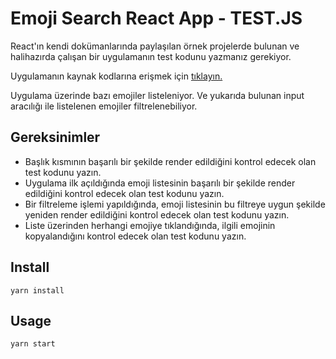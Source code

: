 # Emoji Search React App - TEST.JS
React'ın kendi dokümanlarında paylaşılan örnek projelerde bulunan ve halihazırda çalışan bir uygulamanın test kodunu yazmanız gerekiyor.

Uygulamanın kaynak kodlarına erişmek için <a href="https://github.com/ahfarmer/emoji-search"> tıklayın.</a>

Uygulama üzerinde bazı emojiler listeleniyor. Ve yukarıda bulunan input aracılığı ile listelenen emojiler filtrelenebiliyor.

**Gereksinimler**
---

- Başlık kısmının başarılı bir şekilde render edildiğini kontrol edecek olan test kodunu yazın.
- Uygulama ilk açıldığında emoji listesinin başarılı bir şekilde render edildiğini kontrol edecek olan test kodunu yazın.
- Bir filtreleme işlemi yapıldığında, emoji listesinin bu filtreye uygun şekilde yeniden render edildiğini kontrol edecek olan test kodunu yazın.
- Liste üzerinden herhangi emojiye tıklandığında, ilgili emojinin kopyalandığını kontrol edecek olan test kodunu yazın.

Install
---

`yarn install`

Usage
---

`yarn start`
